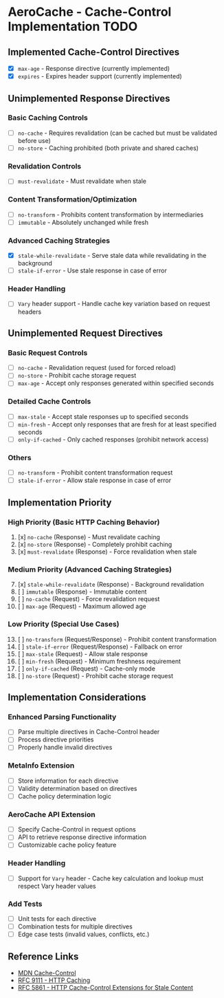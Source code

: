 # AeroCache - Cache-Control Implementation TODO

## Implemented Cache-Control Directives
- [x] `max-age` - Response directive (currently implemented)
- [x] `expires` - Expires header support (currently implemented)

## Unimplemented Response Directives

### Basic Caching Controls
- [ ] `no-cache` - Requires revalidation (can be cached but must be validated before use)
- [ ] `no-store` - Caching prohibited (both private and shared caches)

### Revalidation Controls
- [ ] `must-revalidate` - Must revalidate when stale

### Content Transformation/Optimization
- [ ] `no-transform` - Prohibits content transformation by intermediaries
- [ ] `immutable` - Absolutely unchanged while fresh

### Advanced Caching Strategies
- [x] `stale-while-revalidate` - Serve stale data while revalidating in the background
- [ ] `stale-if-error` - Use stale response in case of error

### Header Handling
- [ ] `Vary` header support - Handle cache key variation based on request headers

## Unimplemented Request Directives

### Basic Request Controls
- [ ] `no-cache` - Revalidation request (used for forced reload)
- [ ] `no-store` - Prohibit cache storage request
- [ ] `max-age` - Accept only responses generated within specified seconds

### Detailed Cache Controls
- [ ] `max-stale` - Accept stale responses up to specified seconds
- [ ] `min-fresh` - Accept only responses that are fresh for at least specified seconds
- [ ] `only-if-cached` - Only cached responses (prohibit network access)

### Others
- [ ] `no-transform` - Prohibit content transformation request
- [ ] `stale-if-error` - Allow stale response in case of error

## Implementation Priority

### High Priority (Basic HTTP Caching Behavior)
1. [x] `no-cache` (Response) - Must revalidate caching
2. [x] `no-store` (Response) - Completely prohibit caching
3. [x] `must-revalidate` (Response) - Force revalidation when stale

### Medium Priority (Advanced Caching Strategies)
7. [x] `stale-while-revalidate` (Response) - Background revalidation
8. [ ] `immutable` (Response) - Immutable content
9. [ ] `no-cache` (Request) - Force revalidation request
10. [ ] `max-age` (Request) - Maximum allowed age

### Low Priority (Special Use Cases)
13. [ ] `no-transform` (Request/Response) - Prohibit content transformation
14. [ ] `stale-if-error` (Request/Response) - Fallback on error
15. [ ] `max-stale` (Request) - Allow stale response
16. [ ] `min-fresh` (Request) - Minimum freshness requirement
17. [ ] `only-if-cached` (Request) - Cache-only mode
18. [ ] `no-store` (Request) - Prohibit cache storage request

## Implementation Considerations

### Enhanced Parsing Functionality
- [ ] Parse multiple directives in Cache-Control header
- [ ] Process directive priorities
- [ ] Properly handle invalid directives

### MetaInfo Extension
- [ ] Store information for each directive
- [ ] Validity determination based on directives
- [ ] Cache policy determination logic

### AeroCache API Extension
- [ ] Specify Cache-Control in request options
- [ ] API to retrieve response directive information
- [ ] Customizable cache policy feature

### Header Handling
- [ ] Support for `Vary` header - Cache key calculation and lookup must respect Vary header values

### Add Tests
- [ ] Unit tests for each directive
- [ ] Combination tests for multiple directives
- [ ] Edge case tests (invalid values, conflicts, etc.)

## Reference Links
- [MDN Cache-Control](https://developer.mozilla.org/en-US/docs/Web/HTTP/Headers/Cache-Control)
- [RFC 9111 - HTTP Caching](https://httpwg.org/specs/rfc9111.html)
- [RFC 5861 - HTTP Cache-Control Extensions for Stale Content](https://httpwg.org/specs/rfc5861.html)
